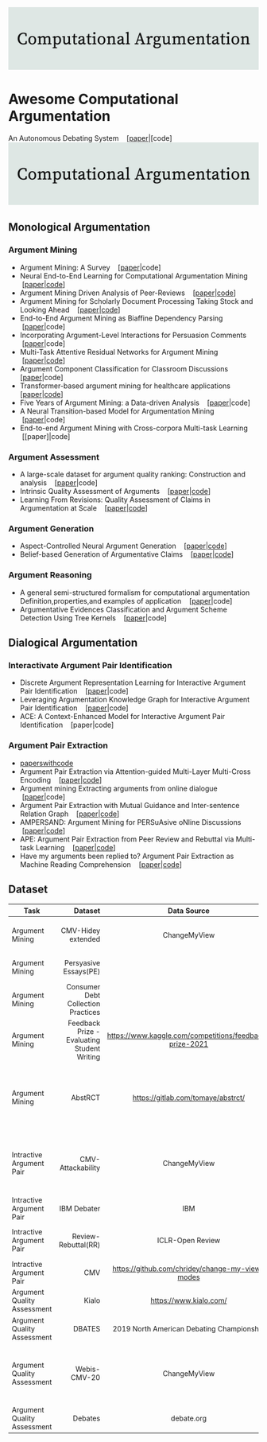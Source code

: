 ![Computational Argumentation](https://github.com/shilida/Computational-Argumentation/blob/master/logo.jpg "Computational Argumentation")
# Awesome Computational Argumentation
An Autonomous Debating System &nbsp; &nbsp;[[paper](https://eorder.sheridan.com/3_0/app/orders/11030/files/assets/common/downloads/Slonim.pdf)|[code]
![Computational Argumentation](https://github.com/shilida/Computational-Argumentation/blob/master/logo.jpg "Computational Argumentation")
## Monological Argumentation
### Argument Mining
- Argument Mining: A Survey &nbsp; &nbsp;[[paper](http://www.johnlawrence.net/res/pubs/lawrence2019argmin.pdf)|code]
- Neural End-to-End Learning for Computational Argumentation Mining &nbsp; &nbsp;[[paper](https://arxiv.org/pdf/1704.06104.pdf)|[code](https://github.com/UKPLab/acl2017-neural_end2end_AM)]
- Argument Mining Driven Analysis of Peer-Reviews &nbsp; &nbsp;[[paper](https://arxiv.org/pdf/2012.07743)|[code](https://github.com/fromm-m/aaai2021-am-peer-reviews)]
- Argument Mining for Scholarly Document Processing Taking Stock and Looking Ahead &nbsp; &nbsp;[[paper](https://aclanthology.org/2021.sdp-1.7.pdf)|[code](https://github.com/fromm-m/aaai2021-am-peer-reviews)]
- End-to-End Argument Mining as Biaffine Dependency Parsing &nbsp; &nbsp;[[paper](https://aclanthology.org/2021.eacl-main.55.pdf)|code]
- Incorporating Argument-Level Interactions for Persuasion Comments &nbsp; &nbsp;[[paper](https://aclanthology.org/C18-1314.pdf)|code]
- Multi-Task Attentive Residual Networks for Argument Mining &nbsp; &nbsp;[[paper](https://arxiv.org/pdf/2102.12227.pdf)|[code](https://github.com/AGalassi/StructurePrediction18)]
- Argument Component Classification for Classroom Discussions &nbsp; &nbsp; [[paper](https://arxiv.org/pdf/1909.03022)|code]
- Transformer-based argument mining for healthcare applications &nbsp; &nbsp; [[paper](https://ebooks.iospress.nl/pdf/doi/10.3233/FAIA200334)|[code](https://gitlab.com/tomaye/)]
- Five Years of Argument Mining: a Data-driven Analysis &nbsp; &nbsp;[[paper](https://www.ijcai.org/proceedings/2018/0766.pdf)|code]
- A Neural Transition-based Model for Argumentation Mining  &nbsp; &nbsp;[[paper](https://aclanthology.org/2021.acl-long.497.pdf)|code]
- End-to-end Argument Mining with Cross-corpora Multi-task Learning &nbsp; &nbsp;[[paper]|code]
### Argument Assessment
- A large-scale dataset for argument quality ranking: Construction and analysis &nbsp; &nbsp;[[paper](https://ojs.aaai.org/index.php/AAAI/article/view/6285/6141)|code]
- Intrinsic Quality Assessment of Arguments &nbsp; &nbsp;[[paper](https://arxiv.org/pdf/2010.12473.pdf)|[code](http://arguana.com/software)]
- Learning From Revisions: Quality Assessment of Claims in Argumentation at Scale  &nbsp; &nbsp;[[paper](https://arxiv.org/pdf/2101.10250.pdf)|[code](https://github.com/GabriellaSky/claimrev)]
### Argument Generation 
- Aspect-Controlled Neural Argument Generation &nbsp; &nbsp;[[paper](https://arxiv.org/pdf/2005.00084.pdf)|[code](https://github.com/UKPLab/controlled-argument-generation)]
- Belief-based Generation of Argumentative Claims &nbsp; &nbsp;[[paper](https://arxiv.org/pdf/2101.09765.pdf)|[code](http://www.github.com/webis-de/eacl21-belief-based-claim-generation)]
### Argument Reasoning
- A general semi-structured formalism for computational argumentation Definition,properties,and examples of application &nbsp; &nbsp;[[paper](https://pdf.sciencedirectassets.com/271585/1-s2.0-S0004370218X00022/1-s2.0-S0004370218300250/main.pdf?X-Amz-Security-Token=IQoJb3JpZ2luX2VjELf%2F%2F%2F%2F%2F%2F%2F%2F%2F%2FwEaCXVzLWVhc3QtMSJGMEQCIBits2h0QKnLFBAni0Fe3tMcsawn02ivZLRusys1B3SLAiA%2BKHKMJH2lk3dsTTSZ0bPasoQzAtnqztc%2BQacuq%2BfK%2Byr6AwhAEAQaDDA1OTAwMzU0Njg2NSIMblfEZDYekZzNoggQKtcDqg4rXZMSxJ7h4BRi5Fm1RGkeS7bgtonfMg%2Fpisaw0xYAMj3TIrkdUBCFXQc5MI8jGuL7UYlDj92LbF11ZVf8lheuFkKWCPOj4Wm6XEGrcJdwh2j1zpJcmMPG15PEcu0pLgPf7se4GsYwrYPDnZzigegViO%2Ba19ciAVPqrTIXbfIVfsWuZ7RW%2ByqTTeGKw%2FlJMS7AL4EYfQ6q%2FwBJoWSroNbAaw2eHwVvGtEpXMcIaCz1BqoF1KP5MU771aPkhwsJgpaa06J00qme8zhJOAknd8IFKjCuLvkdFBsiTY6PUSbF5TDUqxirvIanxWJRTyOx1x6ym3eysmJky3rzBB6i0oz4mHWsROotZExR1WvazsYHo0FPDK8QvS5cm88tZ2UB9MGjnIIRBqw%2FC2ngMgcn7zOJ9n7xF%2FGlZvmSOUUHyNk4pPofcEFTaU7RVX8Hw3nUSNOYdeF%2BDVKn1Yzd37CveLBWxJlTOE3BxyLIbFwr%2BMSMwPPzQJ7OoeidCUsD8OtkLx2h4M42du9AEsqgQcZnSrhJMl7ntLv7FtcN3Dc0KqU71r6t6PvSEeHwS6hnZHLFBxUXFoSUHI34ntBBdEbwAv4gquVDlK1wGKw5RJt8a5MQHsRy0%2FN4MKOF65EGOqYBtw8tIUHcgPcx1faUdnTdTAHjgpqKmijQ2sfw9WvDjF0Hxxn8i9C9sSEtCefvvD3n8LuSl%2Bhex19xpbT3twvaak98v2BpSLwovIa8r0WKKaNHH8icIZA3x6z9mfq01ZzZPpLEDfJ9qfz%2Bjm01IGK%2BjKbF4ZfAg2JoRL1dkbMOwkE5iC9s3g%2BzmkJnrGMxyyB1TIjAYu5BS4ga1pyeaSYlj90mhAvUvA%3D%3D&X-Amz-Algorithm=AWS4-HMAC-SHA256&X-Amz-Date=20220323T074539Z&X-Amz-SignedHeaders=host&X-Amz-Expires=300&X-Amz-Credential=ASIAQ3PHCVTY2HST76PL%2F20220323%2Fus-east-1%2Fs3%2Faws4_request&X-Amz-Signature=4e777d8b73851734aff742184e9530053d51391f30ae99dd7b3fa130e0040af1&hash=2ba92b2e22379fe67157a1366f5386c02b736cc4b84cf1b11ad5f442a46377e7&host=68042c943591013ac2b2430a89b270f6af2c76d8dfd086a07176afe7c76c2c61&pii=S0004370218300250&tid=spdf-d2f58421-7a89-47e0-ace1-b7be76c618ed&sid=c0f82dbb6055074cdb69ffb-bc4281eb7d86gxrqa&type=client&ua=4c00545359035006515a5a&rr=6f058c7e69498b6b)|code]
- Argumentative Evidences Classification and Argument Scheme Detection Using Tree Kernels  &nbsp; &nbsp;[[paper](https://aclanthology.org/W19-4511.pdf)|code]
## Dialogical Argumentation
### Interactivate Argument Pair Identification
- Discrete Argument Representation Learning for Interactive Argument Pair Identification &nbsp; &nbsp;[[paper](https://arxiv.org/pdf/1911.01621.pdf)|code]
- Leveraging Argumentation Knowledge Graph for Interactive Argument Pair Identification &nbsp; &nbsp;[[paper](https://aclanthology.org/2021.findings-acl.203.pdf)|code]
- ACE: A Context-Enhanced Model for Interactive Argument Pair Identification  &nbsp; &nbsp;[paper|code]
### Argument Pair Extraction
- [paperswithcode](https://paperswithcode.com/sota/argument-pair-extraction-ape-on-rr)
- Argument Pair Extraction via Attention-guided Multi-Layer Multi-Cross Encoding &nbsp; &nbsp;[[paper](https://aclanthology.org/2021.acl-long.496.pdf)|[code](https://github.com/TianyuTerry/MLMC)]
- Argument mining Extracting arguments from online dialogue &nbsp; &nbsp;[[paper](https://arxiv.org/pdf/1704.06104.pdf)|code]
- Argument Pair Extraction with Mutual Guidance and Inter-sentence Relation Graph &nbsp; &nbsp;[[paper](https://aclanthology.org/2021.emnlp-main.319.pdf)|[code](https://github.com/HLT-HITSZ/MGF)]
- AMPERSAND: Argument Mining for PERSuAsive oNline Discussions &nbsp; &nbsp;[[paper](https://arxiv.org/pdf/2004.14677)|[code](https://github.com/tuhinjubcse/AMPERSANDEMNLP2019)]
- APE: Argument Pair Extraction from Peer Review and Rebuttal via Multi-task Learning &nbsp; &nbsp;[[paper](https://aclanthology.org/2020.emnlp-main.569.pdf)|[code](https://github.com/LiyingCheng95/ArgumentPairExtraction)]
- Have my arguments been replied to? Argument Pair Extraction as Machine Reading Comprehension &nbsp; &nbsp;[[paper](https://aclanthology.org/2022.acl-short.4.pdf)|[code](https://github.com/HLT-HITSZ/MRC_APE)]
## Dataset 
 | Task        |  Dataset    |  Data Source  |  Scale  |
 | --------   | -----:   | :----: |  :----: |
 | Argument Mining        | CMV-Hidey extended    |  ChangeMyView  |  78 threads with 380 turns of dialogues  |
 | Argument Mining        | Persyasive Essays(PE)    |    |  402 essays and 1833 paragraphs  |
 | Argument Mining        | Consumer Debt Collection Practices   |    | 731 paragraphs  |
 | Argument Mining        | Feedback Prize - Evaluating Student Writing   |  https://www.kaggle.com/competitions/feedback-prize-2021  | approximately 10k documents  |
 | Argument Mining        | AbstRCT   |  https://gitlab.com/tomaye/abstrct/  |  4198 argument components and 2601 argument relations on different diseases|
 | Intractive Argument Pair        | CMV-Attackability   |  ChangeMyView  | threads from 2014.1 to 2017.9 27772 threads and 3448917 posts|
 | Intractive Argument Pair        | IBM Debater   |  IBM  | 3684 long debeate texts 460 motions|
 | Intractive Argument Pair        | Review-Rebuttal(RR)   |  ICLR-Open Review  | 4764 RR passagesa 40831 arguments|
 | Intractive Argument Pair        | CMV   |  https://github.com/chridey/change-my-view-modes  | |
 | Argument Quality Assessment       | Kialo   |  https://www.kialo.com/  | 47219 claims of 741 topics|
 | Argument Quality Assessment       | DBATES   |  2019 North American Debating Championship | 716 debaters|
 | Argument Quality Assessment       | Webis-CMV-20   |  ChangeMyView | threads from 2014.1 to 2017.9 27772 threads and 3448917 posts |
 | Argument Quality Assessment       | Debates   |  debate.org | 78376 debates, 23 topics |
